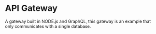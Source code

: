 # API Gateway 

A gateway built in NODE.js and GraphQL, this gateway is an example that only communicates with a single database. 

